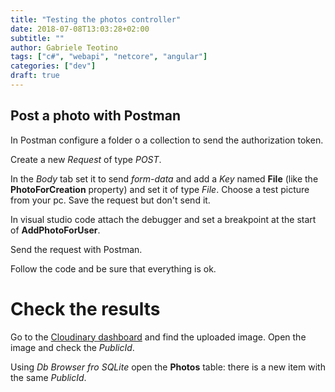 ```yaml
---
title: "Testing the photos controller"
date: 2018-07-08T13:03:28+02:00
subtitle: ""
author: Gabriele Teotino
tags: ["c#", "webapi", "netcore", "angular"]
categories: ["dev"]
draft: true
---
```


<!--more-->

## Post a photo with Postman

In Postman configure a folder o a collection to send the authorization token.

Create a new *Request* of type *POST*.

In the *Body* tab set it to send *form-data* and add a *Key* named **File** (like the **PhotoForCreation** property) and set it of type *File*. Choose a test picture from your pc. Save the request but don't send it.

In visual studio code attach the debugger and set a breakpoint at the start of **AddPhotoForUser**.

Send the request with Postman.

Follow the code and be sure that everything is ok.

# Check the results

Go to the [Cloudinary dashboard](https://cloudinary.com/console) and find the uploaded image. Open the image and check the *PublicId*.

Using *Db Browser fro SQLite* open the **Photos** table: there is a new item with the same *PublicId*.
